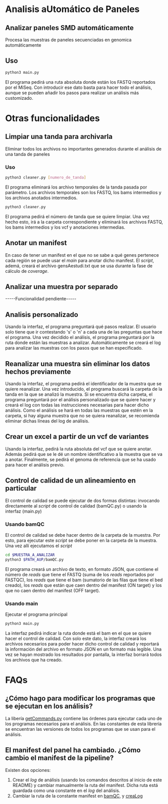 # Analisis aUtom&aacute;tico de Paneles
## Analizar paneles SMD autom&aacute;ticamente

Procesa las muestras de paneles secuenciadas en genomica autom&aacute;ticamente

## Uso

```bash
python3 main.py
```
El programa pedir&aacute; una ruta absoluta donde est&aacute;n los FASTQ reportados por el MiSeq. Con introducir ese dato basta para hacer todo el an&aacute;lisis, aunque se pueden a&ntilde;adir los pasos para realizar un an&aacute;lisis m&aacute;s customizado.

# Otras funcionalidades
## Limpiar una tanda para archivarla

Eliminar todos los archivos no importantes generados durante el an&aacute;lisis de una tanda de paneles

### Uso

```bash
python3 cleaner.py [numero_de_tanda]
```

El programa eliminar&aacute; los archivo temporales de la tanda pasada por par&aacute;metro. Los archivos temporales son los FASTQ, los bams intermedios y los archivos anotados intermedios.

```bash
python3 cleaner.py
```

El programa pedir&aacute; el n&uacute;mero de tanda que se quiere limpiar. Una vez hecho esto, ir&aacute; a la carpeta correspondiente y eliminar&aacute; los archivos FASTQ, los bams intermedios y los vcf y anotaciones intermedias.

## Anotar un manifest

En caso de tener un manifest en el que no se sabe a qu&eacute; genes pertenece cada regi&oacute;n se puede usar el *main* para anotar dicho manifest. El *script*, adem&aacute;, crear&aacute; el archivo gensAestudi.txt que se usa durante la fase de c&aacute;lculo de *coverage*.

## Analizar una muestra por separado

-----Funcionalidad pendiente-----

## Analisis personalizado

Usando la interfaz, el programa preguntar&aacute; qu&eacute; pasos realizar. El usuario solo tiene que ir contestando 's' o 'n' a cada una de las preguntas que hace el programa. Una vez decidido el an&aacute;lisis, el programa preguntar&aacute; por la ruta donde est&aacute;n las muestras a analizar. Autom&aacute;ticamente se crear&aacute; el log para analizar las muestras con los pasos que se han especificado.

## Reanalizar una muestra sin eliminar los datos hechos previamente

Usando la interfaz, el programa pedir&aacute; el identificador de la muestra que se quiere reanalizar. Una vez introducido, el programa buscar&aacute; la carpeta de la tanda en la que se analiz&oacute; la muestra. Si se encuentra dicha carpeta, el programa preguntar&aacute; por el an&aacute;lisis personalizado que se quiere hacer y crear&aacute; el log con todas las instrucciones necesarias para hacer dicho an&aacute;lisis. Como el an&aacute;lisis se har&aacute; en todas las muestras que est&eacute;n en la carpeta, si hay alguna muestra que no se quiera reanalizar, se recomienda eliminar dichas l&iacute;neas del log de an&aacute;lisis.


## Crear un excel a partir de un vcf de variantes

Usando la interfaz, pedir&aacute; la ruta absoluta del vcf que se quiere anotar. Adem&aacute;s pedir&aacute; que se le d&eacute; un nombre identificativo a la muestra que se va a anotar. Finalmente, se pedir&aacute; el genoma de referencia que se ha usado para hacer el an&aacute;lisis previo.

## Control de calidad de un alineamiento en particular

El control de calidad se puede ejecutar de dos formas distintas: invocando directamente al *script* de control de calidad (bamQC.py) o usando la interfaz (main.py)

### Usando bamQC

El control de calidad se debe hacer dentro de la carpeta de la muestra. Por esto, para ejecutar este *script* se debe poner en la carpeta de la muestra. Una vez all&iacute; ejecutamos el *script*

```bash
cd $MUESTRA_A_ANALIZAR
python3 $PATH_AUP/bamQC.py
```

El programa crear&aacute; un archivo de texto, en formato JSON, que contiene el n&uacute;mero de *reads* que tiene el FASTQ (suma de los *reads* reportados por FASTQC), los *reads* que tiene el bam (sumatorio de las filas que tiene el bed creado), los *reads* que est&aacute;n que caen dentro del manifest (ON target) y los que no caen dentro del manifest (OFF target).

### Usando main

Ejecutar el programa principal

```bash
python3 main.py
```

La interfaz pedir&aacute; indicar la ruta donde est&aacute; el bam en el que se quiere hacer el control de calidad. Con solo este dato, la interfaz crear&aacute; los archivos necesarios para poder hacer dicho control de calidad y reportar&aacute; la informaci&oacute;n del archivo en formato JSON en un formato m&aacute;s legible. Una vez se hayan mostrado los resultados por pantalla, la interfaz borrar&aacute; todos los archivos que ha creado.

# FAQs

## &iquest;C&oacute;mo hago para modificar los programas que se ejecutan en los an&aacute;lisis?

La liber&iacute;a [getCommands.py](../master/getCommands.py) contiene las &oacute;rdenes para ejecutar cada uno de los programas necesarios para el an&aacute;lisis. En las constantes de esta librer&iacute;a se encuentran las versiones de todos los programas que se usan para el an&aacute;lisis.


## El manifest del panel ha cambiado. &iquest;C&oacute;mo cambio el manifest de la pipeline?

Existen dos opciones:

1. Crear el *log* de an&aacute;lisis (usando los comandos descritos al inicio de este README) y cambiar manualmente la ruta del manifest. Dicha ruta est&aacute; guardada como una constante en el *log* del an&aacute;lisis.
2. Cambiar la ruta de la constante manifest en [bamQC](../master/bamQC.py), y [creaLog](../master/creaLog.py)

